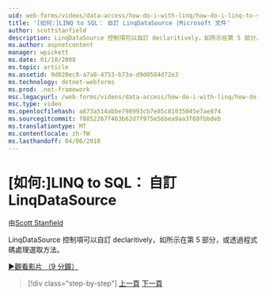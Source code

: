 ```yaml
---
uid: web-forms/videos/data-access/how-do-i-with-linq/how-do-i-linq-to-sql-custom-linqdatasource
title: '[如何:]LINQ to SQL： 自訂 LinqDataSource |Microsoft 文件'
author: scottstanfield
description: LinqDataSource 控制項可以自訂 declaritively，如所示在第 5 部分，或透過程式碼處理選取方法。
ms.author: aspnetcontent
manager: wpickett
ms.date: 01/10/2008
ms.topic: article
ms.assetid: 9d020ec8-a7a8-4753-b73a-d9d0584d72e3
ms.technology: dotnet-webforms
ms.prod: .net-framework
msc.legacyurl: /web-forms/videos/data-access/how-do-i-with-linq/how-do-i-linq-to-sql-custom-linqdatasource
msc.type: video
ms.openlocfilehash: a873a514abbe798993cb7e85c81035045e7ae874
ms.sourcegitcommit: f8852267f463b62d7f975e56bea9aa3f68fbbdeb
ms.translationtype: MT
ms.contentlocale: zh-TW
ms.lasthandoff: 04/06/2018
---
```

<a name="how-do-i-linq-to-sql-custom-linqdatasource"></a>[如何:]LINQ to SQL： 自訂 LinqDataSource
====================
由[Scott Stanfield](https://github.com/scottstanfield)

LinqDataSource 控制項可以自訂 declaritively，如所示在第 5 部分，或透過程式碼處理選取方法。

[&#9654;觀看影片 （9 分鐘）](https://channel9.msdn.com/Blogs/ASP-NET-Site-Videos/how-do-i-linq-to-sql-custom-linqdatasource)

> [!div class="step-by-step"]
> [上一頁](how-do-i-linq-to-sql-linqdatasource.md)
> [下一頁](how-do-i-linq-to-sql-using-stored-procedures.md)
